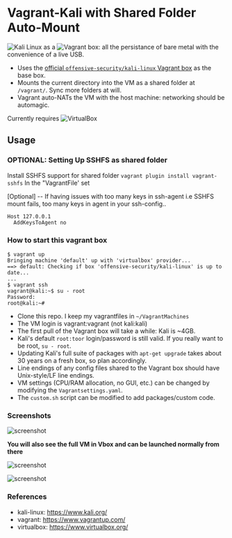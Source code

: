 # Vagrant-Kali with Shared Folder Auto-Mount

![Kali Linux](https://www.kali.org/) as a ![Vagrant](https://www.vagrantup.com/) box: all the persistance of bare metal with the convenience of a live USB.

* Uses the [official `offensive-security/kali-linux` Vagrant box](https://www.kali.org/news/announcing-kali-for-vagrant/) as the base box.
* Mounts the current directory into the VM as a shared folder at `/vagrant/`. Sync more folders at will.
* Vagrant auto-NATs the VM with the host machine: networking should be automagic.

Currently requires ![VirtualBox](https://virtualbox.org)

## Usage

### OPTIONAL: Setting Up SSHFS as shared folder

Install SSHFS support for shared folder `vagrant plugin install vagrant-sshfs`
In the "VagrantFile' set 

[Optional] -- If having issues with too many keys in ssh-agent i.e SSHFS mount fails, too many keys in agent
in your ssh-config..

```
Host 127.0.0.1
  AddKeysToAgent no
```

### How to start this vagrant box

```console
$ vagrant up
Bringing machine 'default' up with 'virtualbox' provider...
==> default: Checking if box 'offensive-security/kali-linux' is up to date...
...
$ vagrant ssh
vagrant@kali:~$ su - root
Password:
root@kali:~#
```
* Clone this repo. I keep my vagrantfiles in `~/VagrantMachines`
* The VM login is vagrant:vagrant (not kali:kali)
* The first pull of the Vagrant box will take a while: Kali is ~4GB.
* Kali's default `root:toor` login/password is still valid. If you really want to be root, `su - root`.
* Updating Kali's full suite of packages with `apt-get upgrade` takes about 30 years on a fresh box, so plan accordingly.
* Line endings of any config files shared to the Vagrant box should have Unix-style/LF line endings.
* VM settings (CPU/RAM allocation, no GUI, etc.) can be changed by modifying the `Vagrantsettings.yaml`.
* The `custom.sh` script can be modified to add packages/custom code.

### Screenshots

![screenshot](https://i.ibb.co/VWNWRdm/Screen-Shot-2021-02-27-at-7-57-59-am.png)

**You will also see the full VM in Vbox and can be launched normally from there**

![screenshot](https://i.ibb.co/7K0r97S/Screen-Shot-2021-02-27-at-8-03-53-am.png)

![screenshot](https://i.ibb.co/Z6MY3ZR/Screen-Shot-2021-02-27-at-8-02-37-am.png)

### References
- kali-linux: https://www.kali.org/
- vagrant: https://www.vagrantup.com/
- virtualbox: https://www.virtualbox.org/
